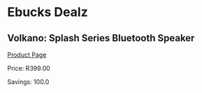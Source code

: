 
# Ebucks Dealz
## Volkano: Splash Series Bluetooth Speaker
[Product Page](https://www.ebucks.com/web/shop/productSelected.do?prodId=1155334177&catId=1157551679)

Price: R399.00

Savings: 100.0


	